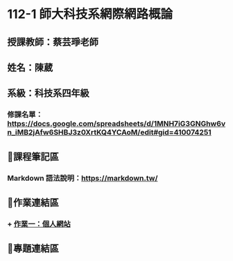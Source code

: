 # 112-1 師大科技系網際網路概論
## 授課教師：蔡芸琤老師
## 姓名：陳葳
## 系級：科技系四年級
### 修課名單：https://docs.google.com/spreadsheets/d/1MNH7iG3GNGhw6vn_iMB2jAfw6SHBJ3z0XrtKQ4YCAoM/edit#gid=410074251

## 📌課程筆記區
### Markdown 語法說明：https://markdown.tw/

## 📌作業連結區
### + [作業一：個人網站](https://40971108h.github.io/Myweb/)

## 📌專題連結區

